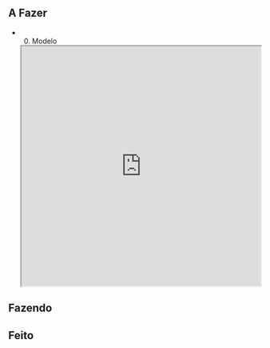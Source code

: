 ## A Fazer
- 00. Modelo  
  <iframe
    src="https://efzevios.github.io/Spork/Porcento.html"
    style="width:100%;height:auto;aspect-ratio:1/1"
    scrolling="yes">
  </iframe>
  

## Fazendo

## Feito